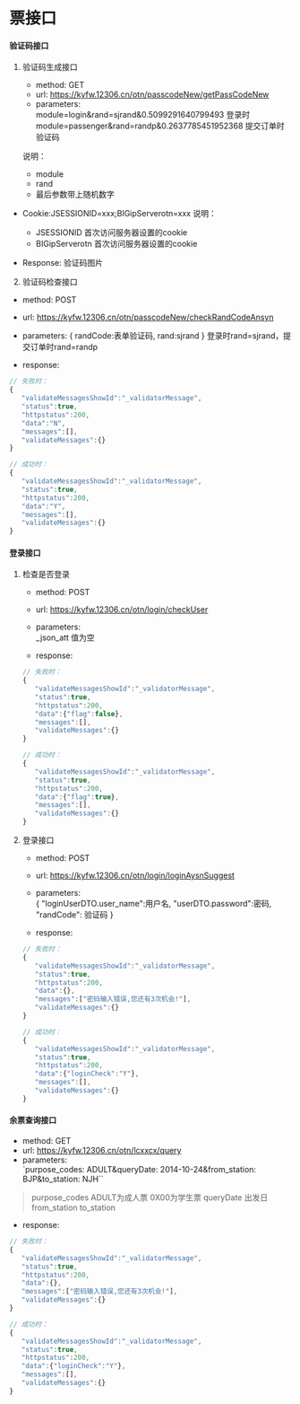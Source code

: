 # 票接口

#### 验证码接口
1. 验证码生成接口

    * method: GET
    * url: https://kyfw.12306.cn/otn/passcodeNew/getPassCodeNew
    * parameters:  
      module=login&rand=sjrand&0.5099291640799493     登录时 
      module=passenger&rand=randp&0.2637785451952368  提交订单时验证码            
    
    说明：
      - module  
      - rand
      - 最后参数带上随机数字

 * Cookie:JSESSIONID=xxx;BIGipServerotn=xxx
    说明：
      - JSESSIONID        首次访问服务器设置的cookie
      - BIGipServerotn    首次访问服务器设置的cookie
   
 * Response: 验证码图片

2. 验证码检查接口

  * method: POST
  * url: https://kyfw.12306.cn/otn/passcodeNew/checkRandCodeAnsyn
  * parameters: 
    { randCode:表单验证码, rand:sjrand }  登录时rand=sjrand，提交订单时rand=randp

  * response:
   ```javascript
   // 失败时：
   {
      "validateMessagesShowId":"_validatorMessage",
      "status":true,
      "httpstatus":200,
      "data":"N",
      "messages":[],
      "validateMessages":{}
   }
   
   // 成功时：
   {
      "validateMessagesShowId":"_validatorMessage",
      "status":true,
      "httpstatus":200,
      "data":"Y",
      "messages":[],
      "validateMessages":{}
   }
   ```

#### 登录接口

1. 检查是否登录
   * method: POST
   * url: https://kyfw.12306.cn/otn/login/checkUser
   * parameters:  
   _json_att 值为空
   
   * response:
   ```javascript
   // 失败时：
   {
      "validateMessagesShowId":"_validatorMessage",
      "status":true,
      "httpstatus":200,
      "data":{"flag":false},
      "messages":[],
      "validateMessages":{}
   }
   
   // 成功时：
   {
      "validateMessagesShowId":"_validatorMessage",
      "status":true,
      "httpstatus":200,
      "data":{"flag":true},
      "messages":[],
      "validateMessages":{}
   }
   ```

2. 登录接口
   * method: POST
   * url: https://kyfw.12306.cn/otn/login/loginAysnSuggest
   * parameters:  
   { "loginUserDTO.user_name":用户名, "userDTO.password":密码, "randCode": 验证码 }
   
   * response:
   ```javascript
   // 失败时：
   {
      "validateMessagesShowId":"_validatorMessage",
      "status":true,
      "httpstatus":200,
      "data":{},
      "messages":["密码输入错误,您还有3次机会!"],
      "validateMessages":{}
   }
   
   // 成功时：
   {
      "validateMessagesShowId":"_validatorMessage",
      "status":true,
      "httpstatus":200,
      "data":{"loginCheck":"Y"},
      "messages":[],
      "validateMessages":{}
   }
   ```

#### 余票查询接口
   * method: GET
   * url: https://kyfw.12306.cn/otn/lcxxcx/query
   * parameters:  
   `purpose_codes: ADULT&queryDate: 2014-10-24&from_station: BJP&to_station: NJH``
   > purpose_codes   ADULT为成人票  0X00为学生票
   > queryDate       出发日
   > from_station
   > to_station

   * response:
   ```javascript
   // 失败时：
   {
      "validateMessagesShowId":"_validatorMessage",
      "status":true,
      "httpstatus":200,
      "data":{},
      "messages":["密码输入错误,您还有3次机会!"],
      "validateMessages":{}
   }
   
   // 成功时：
   {
      "validateMessagesShowId":"_validatorMessage",
      "status":true,
      "httpstatus":200,
      "data":{"loginCheck":"Y"},
      "messages":[],
      "validateMessages":{}
   }
   ```
